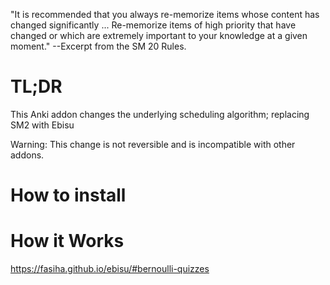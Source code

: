 "It is recommended that you always re-memorize items whose content has changed significantly ... Re-memorize items of high priority that have changed or which are extremely important to your knowledge at a given moment." --Excerpt from the SM 20 Rules.

# TL;DR
This Anki addon changes the underlying scheduling algorithm; replacing SM2 with Ebisu

Warning: This change is not reversible and is incompatible with other addons.

# How to install


# How it Works
https://fasiha.github.io/ebisu/#bernoulli-quizzes





